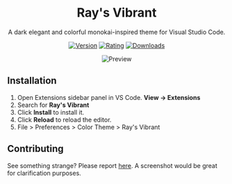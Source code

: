 <div align="center">

# Ray's Vibrant

A dark elegant and colorful monokai-inspired theme for Visual Studio Code.

[![Version](https://vsmarketplacebadge.apphb.com/version/ray-s-vibrant.svg)](https://marketplace.visualstudio.com/items?itemName=rayated.ray-s-vibrant)
[![Rating](https://vsmarketplacebadge.apphb.com/rating/ray-s-vibrant.svg)](https://marketplace.visualstudio.com/items?itemName=rayated.ray-s-vibrant)
[![Downloads](https://vsmarketplacebadge.apphb.com/downloads/ray-s-vibrant.svg)](https://marketplace.visualstudio.com/items?itemName=rayated.ray-s-vibrant)

![Preview](https://i.imgur.com/SAwbG2E.png)
</div>

## Installation

1. Open Extensions sidebar panel in VS Code. **View → Extensions**
2. Search for **Ray's Vibrant**
3. Click **Install** to install it.
4. Click **Reload** to reload the editor.
5. File > Preferences > Color Theme > Ray's Vibrant

## Contributing

See something strange? Please report [here](https://github.com/rayatc/ray-s-vibrant/issues). A screenshot would be great for clarification purposes.